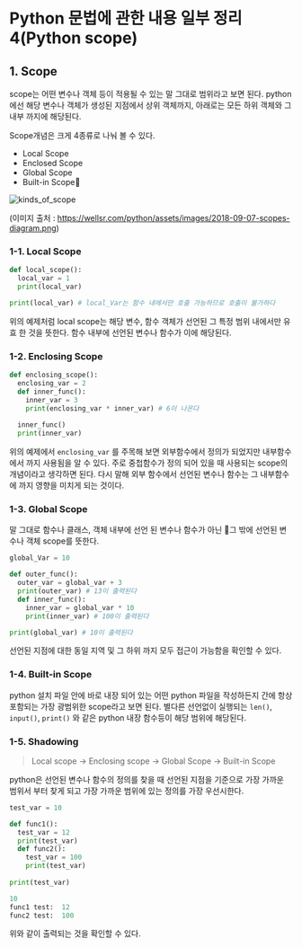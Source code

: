 # Python 문법에 관한 내용 일부 정리 4(Python scope)

## 1. Scope

scope는 어떤 변수나 객체 등이 적용될 수 있는 말 그대로 범위라고 보면 된다. python에선 해당 변수나 객체가 생성된 지점에서 상위 객체까지, 아래로는 모든 하위 객체와 그 내부 까지에 해당된다.



Scope개념은 크게 4종류로 나눠 볼 수 있다.

* Local Scope
* Enclosed Scope
* Global Scope
* Built-in Scope

![kinds_of_scope](https://wellsr.com/python/assets/images/2018-09-07-scopes-diagram.png)

(이미지 출처 : https://wellsr.com/python/assets/images/2018-09-07-scopes-diagram.png)



### 1-1. Local Scope

```python
def local_scope():
  local_var = 1
  print(local_var)

print(local_var) # local_Var는 함수 내에서만 호출 가능하므로 호출이 불가하다
```

위의 예제처럼 local scope는 해당 변수, 함수 객체가 선언된 그 특정 범위 내에서만 유효 한 것을 뜻한다. 함수 내부에 선언된 변수나 함수가 이에 해당된다.



### 1-2. Enclosing Scope

```python
def enclosing_scope():
  enclosing_var = 2
  def inner_func():
    inner_var = 3
    print(enclosing_var * inner_var) # 6이 나온다
 	
  inner_func()
  print(inner_var)
```

위의 예제에서  ```enclosing_var``` 를 주목해 보면 외부함수에서 정의가 되었지만 내부함수에서 까지 사용됨을 알 수 있다. 주로 중첩함수가 정의 되어 있을 때 사용되는 scope의 개념이라고 생각하면 된다. 다시 말해 외부 함수에서 선언된 변수나 함수는 그 내부함수에 까지 영향을 미치게 되는 것이다.



### 1-3. Global Scope

말 그대로 함수나 클래스, 객체 내부에 선언 된 변수나 함수가 아닌 그 밖에 선언된 변수나 객체 scope를 뜻한다. 

```python
global_Var = 10

def outer_func():
  outer_var = global_var + 3
  print(outer_var) # 13이 출력된다
  def inner_func():
    inner_var = global_var * 10
    print(inner_var) # 100이 출력된다

print(global_var) # 10이 출력된다
```

선언된 지점에 대한 동일 지역 및 그 하위 까지 모두 접근이 가능함을 확인할 수 있다.



### 1-4. Built-in Scope

python 설치 파일 안에 바로 내장 되어 있는 어떤 python 파일을 작성하든지 간에 항상 포함되는 가장 광범위한 scope라고 보면 된다. 별다른 선언없이 실행되는 ```len()```, ```input()```, ```print()``` 와 같은 python 내장 함수등이 해당 범위에 해당된다.



### 1-5. Shadowing

> Local scope -> Enclosing scope -> Global Scope -> Built-in Scope

python은 선언된 변수나 함수의 정의를 찾을 때 선언된 지점을 기준으로 가장 가까운 범위서 부터 찾게 되고 가장 가까운 범위에 있는 정의를 가장 우선시한다. 



```python
test_var = 10

def func1():
  test_var = 12
  print(test_var)
  def func2():
    test_var = 100
    print(test_var)
  
print(test_var)
```

```python
10
func1 test:  12
func2 test:  100
```



위와 같이 출력되는 것을 확인할 수 있다.